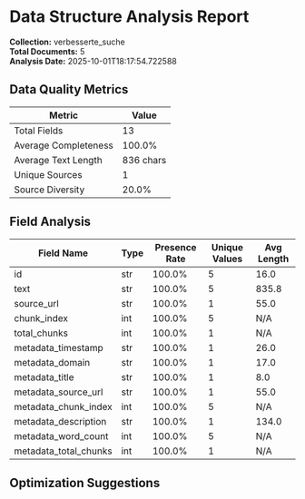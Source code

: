 # Data Structure Analysis Report

**Collection:** verbesserte_suche  
**Total Documents:** 5  
**Analysis Date:** 2025-10-01T18:17:54.722588

## Data Quality Metrics

| Metric | Value |
|--------|-------|
| Total Fields | 13 |
| Average Completeness | 100.0% |
| Average Text Length | 836 chars |
| Unique Sources | 1 |
| Source Diversity | 20.0% |

## Field Analysis

| Field Name | Type | Presence Rate | Unique Values | Avg Length |
|------------|------|---------------|---------------|------------|
| id | str | 100.0% | 5 | 16.0 |
| text | str | 100.0% | 5 | 835.8 |
| source_url | str | 100.0% | 1 | 55.0 |
| chunk_index | int | 100.0% | 5 | N/A |
| total_chunks | int | 100.0% | 1 | N/A |
| metadata_timestamp | str | 100.0% | 1 | 26.0 |
| metadata_domain | str | 100.0% | 1 | 17.0 |
| metadata_title | str | 100.0% | 1 | 8.0 |
| metadata_source_url | str | 100.0% | 1 | 55.0 |
| metadata_chunk_index | int | 100.0% | 5 | N/A |
| metadata_description | str | 100.0% | 1 | 134.0 |
| metadata_word_count | int | 100.0% | 5 | N/A |
| metadata_total_chunks | int | 100.0% | 1 | N/A |

## Optimization Suggestions

